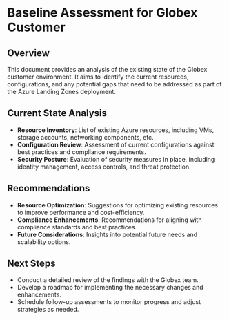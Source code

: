 # Baseline Assessment for Globex Customer

## Overview
This document provides an analysis of the existing state of the Globex customer environment. It aims to identify the current resources, configurations, and any potential gaps that need to be addressed as part of the Azure Landing Zones deployment.

## Current State Analysis
- **Resource Inventory**: List of existing Azure resources, including VMs, storage accounts, networking components, etc.
- **Configuration Review**: Assessment of current configurations against best practices and compliance requirements.
- **Security Posture**: Evaluation of security measures in place, including identity management, access controls, and threat protection.

## Recommendations
- **Resource Optimization**: Suggestions for optimizing existing resources to improve performance and cost-efficiency.
- **Compliance Enhancements**: Recommendations for aligning with compliance standards and best practices.
- **Future Considerations**: Insights into potential future needs and scalability options.

## Next Steps
- Conduct a detailed review of the findings with the Globex team.
- Develop a roadmap for implementing the necessary changes and enhancements.
- Schedule follow-up assessments to monitor progress and adjust strategies as needed.